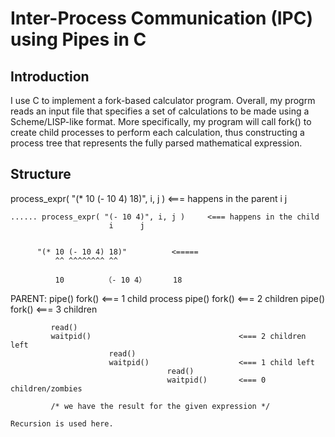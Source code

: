 # Inter-Process Communication (IPC) using Pipes in C
## Introduction 
I use C to implement a fork-based calculator program. 
Overall, my progrm reads an input file that specifies a set of calculations to be made using a Scheme/LISP-like format.
More specifically, my program will call fork() to create child processes to perform each calculation, thus constructing
a process tree that represents the fully parsed mathematical expression. 

## Structure
  process_expr( "(* 10 (- 10 4) 18)", i, j )    <=== happens in the parent
                 i                j


    ...... process_expr( "(- 10 4)", i, j )     <=== happens in the child
                          i      j


          "(* 10 (- 10 4) 18)"          <===== 
              ^^ ^^^^^^^^ ^^

              10         （- 10 4）      18
  PARENT:    pipe()
             fork()                                    <=== 1 child process
                          pipe()
                          fork()                       <=== 2 children
                                       pipe()
                                       fork()          <=== 3 children

             read()
             waitpid()                                 <=== 2 children left
                          read()
                          waitpid()                    <=== 1 child left
                                       read()
                                       waitpid()       <=== 0 children/zombies

             /* we have the result for the given expression */
    
    Recursion is used here.
    
